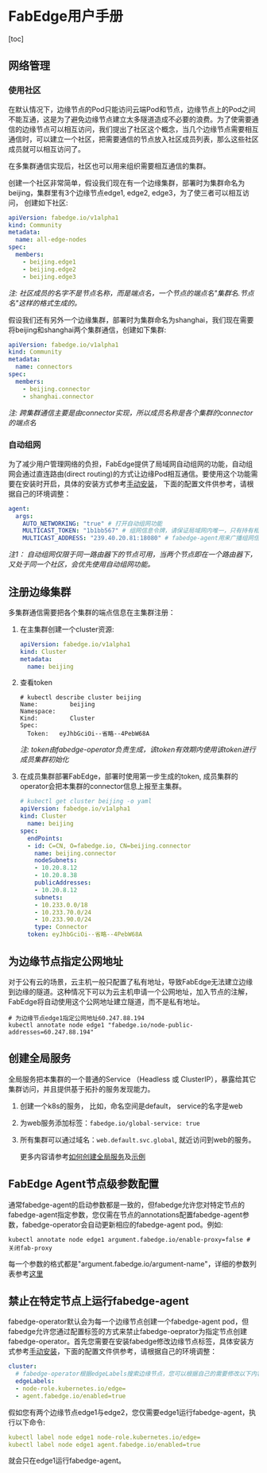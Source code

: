 # FabEdge用户手册

[toc]

## 网络管理

### 使用社区

在默认情况下，边缘节点的Pod只能访问云端Pod和节点，边缘节点上的Pod之间不能互通，这是为了避免边缘节点建立太多隧道造成不必要的浪费。为了使需要通信的边缘节点可以相互访问，我们提出了社区这个概念，当几个边缘节点需要相互通信时，可以建立一个社区，把需要通信的节点放入社区成员列表，那么这些社区成员就可以相互访问了。

在多集群通信实现后，社区也可以用来组织需要相互通信的集群。

创建一个社区非常简单，假设我们现在有一个边缘集群，部署时为集群命名为beijing，集群里有3个边缘节点edge1, edge2, edge3，为了使三者可以相互访问，
创建如下社区:

```yaml
apiVersion: fabedge.io/v1alpha1
kind: Community
metadata:
  name: all-edge-nodes
spec:
  members:
    - beijing.edge1
    - beijing.edge2
    - beijing.edge3
```

_注: 社区成员的名字不是节点名称，而是端点名，一个节点的端点名"集群名.节点名"这样的格式生成的。_

假设我们还有另外一个边缘集群，部署时为集群命名为shanghai，我们现在需要将beijing和shanghai两个集群通信，创建如下集群:

```yaml
apiVersion: fabedge.io/v1alpha1
kind: Community
metadata:
  name: connectors
spec:
  members:
    - beijing.connector
    - shanghai.connector
```

*注: 跨集群通信主要是由connector实现，所以成员名称是各个集群的connector的端点名*

### 自动组网

为了减少用户管理网络的负担，FabEdge提供了局域网自动组网的功能，自动组网会通过直连路由(direct routing)的方式让边缘Pod相互通信。要使用这个功能需要在安装时开启，具体的安装方式参考[手动安装](manually-install_zh.md)， 下面的配置文件供参考，请根据自己的环境调整：

```yaml
agent:
  args:
    AUTO_NETWORKING: "true" # 打开自动组网功能
    MULTICAST_TOKEN: "1b1bb567" # 组网信息令牌，请保证局域网内唯一，只有持有相同令牌的节点才能组网
    MULTICAST_ADDRESS: "239.40.20.81:18080" # fabedge-agent用来广播组网信息的地址
```

*注1： 自动组网仅限于同一路由器下的节点可用，当两个节点即在一个路由器下，又处于同一个社区，会优先使用自动组网功能。*

## 注册边缘集群

多集群通信需要把各个集群的端点信息在主集群注册：

1. 在主集群创建一个cluster资源:

   ```yaml
   apiVersion: fabedge.io/v1alpha1
   kind: Cluster
   metadata:
     name: beijing
   ```
   
2. 查看token

   ```shell
   # kubectl describe cluster beijing
   Name:         beijing
   Namespace:    
   Kind:         Cluster
   Spec:
     Token:   eyJhbGciOi--省略--4PebW68A
   ```
   
   *注: token由fabedge-operator负责生成，该token有效期内使用该token进行成员集群初始化*
   
3. 在成员集群部署FabEdge，部署时使用第一步生成的token, 成员集群的operator会把本集群的connector信息上报至主集群。

   ```yaml
   # kubectl get cluster beijing -o yaml
   apiVersion: fabedge.io/v1alpha1
   kind: Cluster
     name: beijing
   spec:
     endPoints:
     - id: C=CN, O=fabedge.io, CN=beijing.connector
       name: beijing.connector
       nodeSubnets:
       - 10.20.8.12
       - 10.20.8.38
       publicAddresses:
       - 10.20.8.12
       subnets:
       - 10.233.0.0/18
       - 10.233.70.0/24
       - 10.233.90.0/24
       type: Connector
     token: eyJhbGciOi--省略--4PebW68A
   ```


## 为边缘节点指定公网地址

对于公有云的场景，云主机一般只配置了私有地址，导致FabEdge无法建立边缘到边缘的隧道。这种情况下可以为云主机申请一个公网地址，加入节点的注解，FabEdge将自动使用这个公网地址建立隧道，而不是私有地址。

```shell
# 为边缘节点edge1指定公网地址60.247.88.194
kubectl annotate node edge1 "fabedge.io/node-public-addresses=60.247.88.194"
```

## 创建全局服务
全局服务把本集群的一个普通的Service （Headless 或 ClusterIP），暴露给其它集群访问，并且提供基于拓扑的服务发现能力。  

1. 创建一个k8s的服务， 比如，命名空间是default， service的名字是web   

2. 为web服务添加标签：`fabedge.io/global-service: true`  

3. 所有集群可以通过域名：`web.default.svc.global`,  就近访问到web的服务。  

   更多内容请参考[如何创建全局服务](https://github.com/FabEdge/fab-dns/blob/main/docs/how-to-create-globalservice.md)及[示例](https://github.com/FabEdge/fab-dns/tree/main/examples)

## FabEdge Agent节点级参数配置

通常fabedge-agent的启动参数都是一致的，但fabedge允许您对特定节点的fabedge-agent指定参数，您仅需在节点的annotations配置fabedge-agent参数，fabedge-operator会自动更新相应的fabedge-agent pod。例如: 

```shell
kubectl annotate node edge1 argument.fabedge.io/enable-proxy=false # 关闭fab-proxy
```

每一个参数的格式都是"argument.fabedge.io/argument-name"，详细的参数列表参考[这里](https://github.com/FabEdge/fabedge/blob/main/pkg/agent/config.go#L63)

## 禁止在特定节点上运行fabedge-agent

fabedge-operator默认会为每一个边缘节点创建一个fabedge-agent pod，但fabedge允许您通过配置标签的方式来禁止fabedge-oeprator为指定节点创建fabedge-operator。首先您需要在安装fabedge修改边缘节点标签，具体安装方式参考[手动安装](manually-install_zh.md)，下面的配置文件供参考，请根据自己的环境调整：

```yaml
cluster:
  # fabedge-operator根据edgeLabels搜索边缘节点，您可以根据自己的需要修改以下内容
  edgeLabels:
  - node-role.kubernetes.io/edge=
  - agent.fabedge.io/enabled=true
```

假如您有两个边缘节点edge1与edge2，您仅需要edge1运行fabedge-agent，执行以下命令:

```yaml
kubectl label node edge1 node-role.kubernetes.io/edge=
kubectl label node edge1 agent.fabedge.io/enabled=true
```

就会只在edge1运行fabedge-agent。

